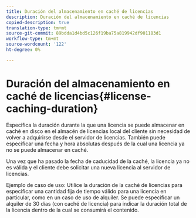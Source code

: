 ```yaml
---
title: Duración del almacenamiento en caché de licencias
description: Duración del almacenamiento en caché de licencias
copied-description: true
translation-type: tm+mt
source-git-commit: 89bdda1d4bd5c126f19ba75a819942df901183d1
workflow-type: tm+mt
source-wordcount: '122'
ht-degree: 0%

---
```



# Duración del almacenamiento en caché de licencias{#license-caching-duration}

Especifica la duración durante la que una licencia se puede almacenar en caché en disco en el almacén de licencias local del cliente sin necesidad de volver a adquirirse desde el servidor de licencias. También puede especificar una fecha y hora absolutas después de la cual una licencia ya no se puede almacenar en caché.

Una vez que ha pasado la fecha de caducidad de la caché, la licencia ya no es válida y el cliente debe solicitar una nueva licencia al servidor de licencias.

Ejemplo de caso de uso: Utilice la duración de la caché de licencias para especificar una cantidad fija de tiempo válido para una licencia en particular, como en un caso de uso de alquiler. Se puede especificar un alquiler de 30 días (con caché de licencia) para indicar la duración total de la licencia dentro de la cual se consumirá el contenido.
